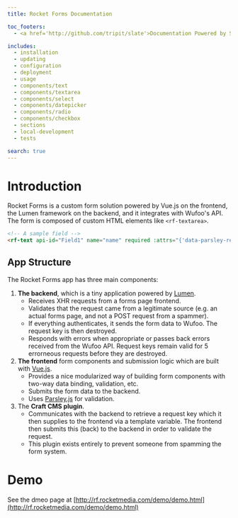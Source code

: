 ```yaml
---
title: Rocket Forms Documentation

toc_footers:
  - <a href='http://github.com/tripit/slate'>Documentation Powered by Slate</a>

includes:
  - installation
  - updating
  - configuration
  - deployment
  - usage
  - components/text
  - components/textarea
  - components/select
  - components/datepicker
  - components/radio
  - components/checkbox
  - sections
  - local-development
  - tests

search: true
---
```


# Introduction

Rocket Forms is a custom form solution powered by Vue.js on the frontend, the Lumen framework on the backend, and it integrates with Wufoo's API. The form is composed of custom HTML elements like `<rf-textarea>`.

```html
<!-- A sample field -->
<rf-text api-id="Field1" name="name" required :attrs="{'data-parsley-required-message': 'Please provide your name'}"></rf-text>
```

## App Structure

The Rocket Forms app has three main components: 

1. **The backend**, which is a tiny application powered by [Lumen](http://lumen.laravel.com/).
    * Receives XHR requests from a forms page frontend.
    * Validates that the request came from a legitimate source (e.g. an actual forms page, and not a POST request from a spammer).
    * If everything authenticates, it sends the form data to Wufoo. The request key is then destroyed.
    * Responds with errors when appropriate or passes back errors received from the Wufoo API. Request keys remain valid for 5 errorneous requests before they are destroyed.
2. **The frontend** form components and submission logic which are built with [Vue.js](http://vuejs.org/).
    * Provides a nice modularized way of building form components with two-way data binding, validation, etc.
    * Submits the form data to the backend.
    * Uses [Parsley.js](http://parsleyjs.org/) for validation.
3. The **Craft CMS plugin**.
    * Communicates with the backend to retrieve a request key which it then supplies to the frontend via a template variable. The frontend then submits this (back) to the backend in order to validate the request.
    * This plugin exists entirely to prevent someone from spamming the form system.

# Demo

See the dmeo page at [http://rf.rocketmedia.com/demo/demo.html](http://rf.rocketmedia.com/demo/demo.html)




